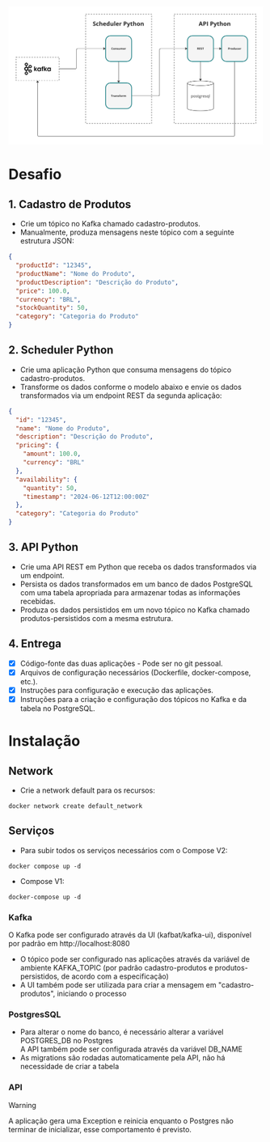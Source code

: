 ![img.png](img.png)

# Desafio

## 1. Cadastro de Produtos

- Crie um tópico no Kafka chamado cadastro-produtos.
- Manualmente, produza mensagens neste tópico com a seguinte estrutura JSON:

```json
{
  "productId": "12345",
  "productName": "Nome do Produto",
  "productDescription": "Descrição do Produto",
  "price": 100.0,
  "currency": "BRL",
  "stockQuantity": 50,
  "category": "Categoria do Produto"
}
```

## 2. Scheduler Python

- Crie uma aplicação Python que consuma mensagens do tópico cadastro-produtos.
- Transforme os dados conforme o modelo abaixo e envie os dados transformados via um endpoint REST da segunda aplicação:

```json
{
  "id": "12345",
  "name": "Nome do Produto",
  "description": "Descrição do Produto",
  "pricing": {
    "amount": 100.0,
    "currency": "BRL"
  },
  "availability": {
    "quantity": 50,
    "timestamp": "2024-06-12T12:00:00Z"
  },
  "category": "Categoria do Produto"
}
```

## 3. API Python

- Crie uma API REST em Python que receba os dados transformados via um endpoint.
- Persista os dados transformados em um banco de dados PostgreSQL com uma tabela apropriada para armazenar todas as
  informações recebidas.
- Produza os dados persistidos em um novo tópico no Kafka chamado produtos-persistidos com a mesma estrutura.

## 4. Entrega

- [x] Código-fonte das duas aplicações - Pode ser no git pessoal.
- [x] Arquivos de configuração necessários (Dockerfile, docker-compose, etc.).
- [x] Instruções para configuração e execução das aplicações.
- [x] Instruções para a criação e configuração dos tópicos no Kafka e da tabela no PostgreSQL.

# Instalação

## Network

- Crie a network default para os recursos:

```shell
docker network create default_network
```

## Serviços

- Para subir todos os serviços necessários com o Compose V2:

```shell
docker compose up -d
```

- Compose V1:

```shell
docker-compose up -d
```

### Kafka

O Kafka pode ser configurado através da UI (kafbat/kafka-ui), disponível por padrão em http://localhost:8080

- O tópico pode ser configurado nas aplicações através da variável de ambiente KAFKA_TOPIC (por padrão cadastro-produtos
  e produtos-persistidos, de acordo com a especificação)
- A UI também pode ser utilizada para criar a mensagem em "cadastro-produtos", iniciando o processo

### PostgresSQL

- Para alterar o nome do banco, é necessário alterar a variável POSTGRES_DB no Postgres <br>
  A API também pode ser configurada através da variável DB_NAME
- As migrations são rodadas automaticamente pela API, não há necessidade de criar a tabela

### API

> [!WARNING]
> A aplicação gera uma Exception e reinicia enquanto o Postgres não terminar de inicializar, esse comportamento é
> previsto.